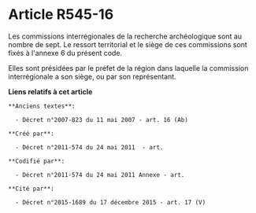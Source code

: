 # Article R545-16

Les commissions interrégionales de la recherche archéologique sont au nombre de sept. Le ressort territorial et le siège de
ces commissions sont fixés à l'annexe 6 du présent code.

Elles sont présidées par le préfet de la région dans laquelle la commission interrégionale a son siège, ou par son
représentant.

**Liens relatifs à cet article**

	**Anciens textes**:

	  - Décret n°2007-823 du 11 mai 2007 - art. 16 (Ab)

	**Créé par**:

	  - Décret n°2011-574 du 24 mai 2011  - art.

	**Codifié par**:

	  - Décret n°2011-574 du 24 mai 2011 Annexe - art.

	**Cité par**:

	  - Décret n°2015-1689 du 17 décembre 2015 - art. 17 (V)
